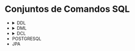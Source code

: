 <h1>Conjuntos de Comandos SQL</h1>
<ul>
<li>
    <details>
        <summary>DDL</summary>
        <p>São os comandos que criam o bando de dados nos servidores, criam as tabelas, altera os índices, todo comando que altera a estrutura de um banco de dados. Alguns exemplos de comando DDL são:</p>
        <p>CREATE: Comando utilizado para criar uma base de dados ou tabela no banco de dados</p>
        <p>ALTER: Altera as propriedades das estruturas de um componente do banco de dados</p>
        <p>TRUNCATE: Apaga de forma definitiva os dados de uma tabela</p>
        <p>DROP: Apaga o componente da estrutura do banco de dados</p>
    </details>
</li>
<li>
    <details>
        <summary>DML</summary>
        <p>São os comandos utilizados para gerenciar os dados, alterando o conteúdo dos objetos contidos no banco de dados . Alguns exemplos de comando DML são:</p>
        <p>INSERT: Incluí dados dentro de uma tabela</p>
        <p>UPDATE: Altera os dados de dentro de uma tabela</p>
        <p>DELETE: Apaga os dados de dentro da uma tabela</p>
        <p>LOCK: Gerencia a concorrência de atualização de dados na mesma tabela</p>
    </details>
</li>
<li>
    <details>
        <summary>DCL</summary>
        <p>São os comandos que nos permite administrar o banco de dados, mas não a estrutura e sim o ambiente, como administração dos usuarios, como os dados serão armazenados no disco da máquina. Alguns exemplos de comando DCL são:</p>
        <p>COMMIT: Salva o estado do banco de dados de forma definitiva no disco da máquina</p>
        <p>ROLLBACK: Retorna um estado salvo préviamente no banco de dados</p>
        <p>SAVEPOINT: Salva o ponto prévio no banco de dados</p>
    </details>
</li>
  
  <li>POSTGRESQL</li>
  <li>JPA</li>
</ul>

